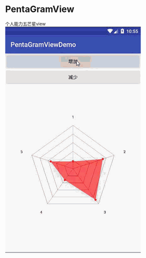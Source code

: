 # PentaGramView
个人能力五芒星view
![image](https://github.com/Eyey110/PentaGramView/blob/master/ice_video_20170617-105445.gif)   
